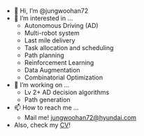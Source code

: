 - 👋 Hi, I’m @jungwoohan72
- 👀 I’m interested in ...
  - Autonomous Driving (AD)
  - Multi-robot system
  - Last mile delivery
  - Task allocation and scheduling
  - Path planning
  - Reinforcement Learning
  - Data Augmentation
  - Combinatorial Optimization
- 🌱 I’m working on ...
  - Lv 2+ AD decision algorithms
  - Path generation
- 📫 How to reach me ...
  - Mail me! jungwoohan72@hyundai.com
- Also, check my [CV](https://jungwoohan.notion.site/Jungwoo-Han-315fd2a1442d4d66839e00cd9288ca3c)!

<!---
jungwoohan72/jungwoohan72 is a ✨ special ✨ repository because its `README.md` (this file) appears on your GitHub profile.
You can click the Preview link to take a look at your changes.
--->
